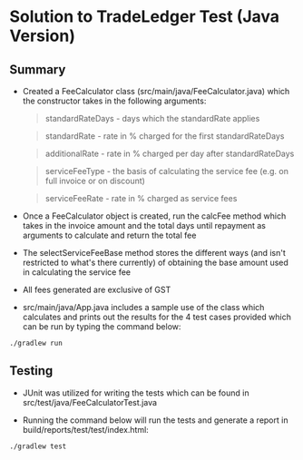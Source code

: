 # Solution to TradeLedger Test (Java Version)

## Summary

- Created a FeeCalculator class (src/main/java/FeeCalculator.java) which the constructor takes in the following arguments:

  > standardRateDays - days which the standardRate applies

  > standardRate - rate in % charged for the first standardRateDays

  > additionalRate - rate in % charged per day after standardRateDays

  > serviceFeeType - the basis of calculating the service fee (e.g. on full invoice or on discount)

  > serviceFeeRate - rate in % charged as service fees

- Once a FeeCalculator object is created, run the calcFee method which takes in the invoice amount and the total days until repayment as arguments to calculate and return the total fee

- The selectServiceFeeBase method stores the different ways (and isn't restricted to what's there currently) of obtaining the base amount used in calculating the service fee

- All fees generated are exclusive of GST

- src/main/java/App.java includes a sample use of the class which calculates and prints out the results for the 4 test cases provided which can be run by typing the command below:

```
./gradlew run
```

## Testing

- JUnit was utilized for writing the tests which can be found in src/test/java/FeeCalculatorTest.java

- Running the command below will run the tests and generate a report in build/reports/test/test/index.html:

```
./gradlew test
```
